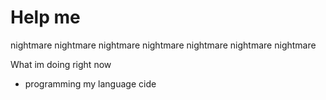 # Help me
nightmare nightmare nightmare nightmare nightmare nightmare nightmare

What im doing right now

- programming my language cide

